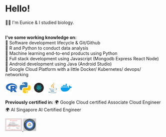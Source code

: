 # Hello! 

👋🏼 I'm Eunice & I studied biology. <br><br>

**I've some working knowledge on:**<br>
💼 Software development lifecycle & Git/Github<br>
💼 R and Python to conduct data analysis<br>
💼 Machine learning end-to-end products using Python<br>
💼 Full stack development using Javascript (Mongodb Express React Node)<br>
💼 Android development using Java (Android Studio)<br>
💼 Google Cloud Platform with a little Docker/ Kubernetes/ devops/ networking<br>

<p>
    <img src="img/ico-r.png" alt="" height="40"/>
    <img src="img/ico-python.png" alt="" height="40"/>
    <img src="img/ico-react.png" alt="" height="40"/>
    <img src="img/ico-java.png" alt="" height="40"/>
    <img src="img/ico-docker.png" alt="" height="40"/>
</p>

**Previously certified in:** 🌍 Google Cloud certified Associate Cloud Engineer
🌍 AI Singapore AI Certified Engineer


<a href="https://www.credential.net/profile/eunicesoh237176/wallet">
    <img src="img/cert-ai.png" alt="" height="40"/>
</a>

<a href="https://www.credential.net/profile/eunicesoh237176/wallet">
    <img src="img/cert-gcp.png" alt="" height="40"/>
</a>

